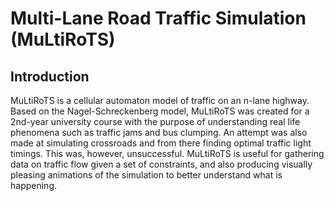 # Multi-Lane Road Traffic Simulation (MuLtiRoTS)

## Introduction
MuLtiRoTS is a cellular automaton model of traffic on an n-lane highway. Based on the Nagel-Schreckenberg model, MuLtiRoTS was created for a 2nd-year university course with the purpose of understanding real life phenomena such as traffic jams and bus clumping. An attempt was also made at simulating crossroads and from there finding optimal traffic light timings. This was, however, unsuccessful. MuLtiRoTS is useful for gathering data on traffic flow given a set of constraints, and also producing visually pleasing animations of the simulation to better understand what is happening.

